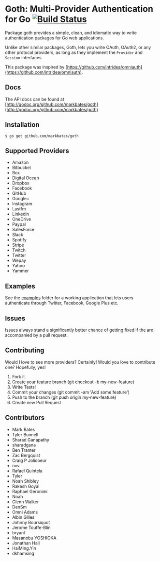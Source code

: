 # Goth: Multi-Provider Authentication for Go [![Build Status](https://travis-ci.org/markbates/goth.svg)](https://travis-ci.org/markbates/goth)

Package goth provides a simple, clean, and idiomatic way to write authentication
packages for Go web applications.

Unlike other similar packages, Goth, lets you write OAuth, OAuth2, or any other
protocol providers, as long as they implement the `Provider` and `Session` interfaces.

This package was inspired by [https://github.com/intridea/omniauth](https://github.com/intridea/omniauth).

## Docs

The API docs can be found at [http://godoc.org/github.com/markbates/goth](http://godoc.org/github.com/markbates/goth)

## Installation

```text
$ go get github.com/markbates/goth
```

## Supported Providers

* Amazon
* Bitbucket
* Box
* Digital Ocean
* Dropbox
* Facebook
* GitHub
* Google+
* Instagram
* Lastfm
* Linkedin
* OneDrive
* Paypal
* SalesForce
* Slack
* Spotify
* Stripe
* Twitch
* Twitter
* Wepay
* Yahoo
* Yammer

## Examples

See the [examples](examples) folder for a working application that lets users authenticate
through Twitter, Facebook, Google Plus etc.

## Issues

Issues always stand a significantly better chance of getting fixed if the are accompanied by a
pull request.

## Contributing

Would I love to see more providers? Certainly! Would you love to contribute one? Hopefully, yes!

1. Fork it
2. Create your feature branch (git checkout -b my-new-feature)
3. Write Tests!
4. Commit your changes (git commit -am 'Add some feature')
5. Push to the branch (git push origin my-new-feature)
6. Create new Pull Request

## Contributors

* Mark Bates
* Tyler Bunnell
* Sharad Ganapathy
* sharadgana
* Ben Tranter
* Zac Bergquist
* Craig P Jolicoeur
* oov
* Rafael Quintela
* Tyler
* Noah Shibley
* Rakesh Goyal
* Raphael Geronimi
* Noah
* Glenn Walker
* DenSm
* Omni Adams
* Albin Gilles
* Johnny Boursiquot
* Jerome Touffe-Blin
* bryanl
* Masanobu YOSHIOKA
* Jonathan Hall
* HaiMing.Yin
* dkhamsing
